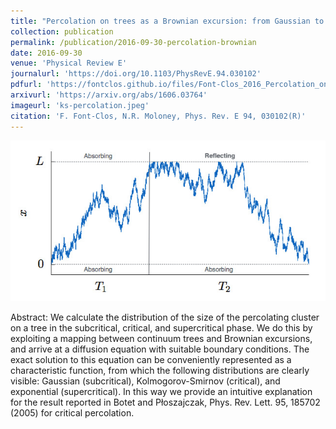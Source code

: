 ```yaml
---
title: "Percolation on trees as a Brownian excursion: from Gaussian to Kolmogorov-Smirnov to exponential statistics"
collection: publication
permalink: /publication/2016-09-30-percolation-brownian
date: 2016-09-30
venue: 'Physical Review E'
journalurl: 'https://doi.org/10.1103/PhysRevE.94.030102'
pdfurl: 'https://fontclos.github.io/files/Font-Clos_2016_Percolation_on_Trees_as_Brownian_Excursion.pdf'
arxivurl: 'https://arxiv.org/abs/1606.03764'
imageurl: 'ks-percolation.jpeg'
citation: 'F. Font-Clos, N.R. Moloney, Phys. Rev. E 94, 030102(R)'
---
```

![image](/images/ks-percolation.jpeg)

Abstract: We calculate the distribution of the size of the percolating cluster on a tree in the subcritical, critical, and supercritical phase. We do this by exploiting a mapping between continuum trees and Brownian excursions, and arrive at a diffusion equation with suitable boundary conditions. The exact solution to this equation can be conveniently represented as a characteristic function, from which the following distributions are clearly visible: Gaussian (subcritical), Kolmogorov-Smirnov (critical), and exponential (supercritical). In this way we provide an intuitive explanation for the result reported in Botet and Płoszajczak, Phys. Rev. Lett. 95, 185702 (2005) for critical percolation.
